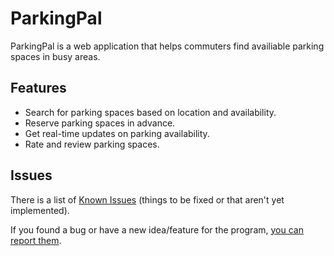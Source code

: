# ParkingPal
ParkingPal is a web application that helps commuters find availiable parking spaces in busy areas.

## Features

- Search for parking spaces based on location and availability.
- Reserve parking spaces in advance.
- Get real-time updates on parking availability.
- Rate and review parking spaces.

## Issues

There is a list of
[Known Issues](https://github.com/georgenakashyan/ParkingPal/issues) (things
to be fixed or that aren't yet implemented).

If you found a bug or have a new idea/feature for the program,
[you can report them](https://github.com/georgenakashyan/ParkingPal/issues).
